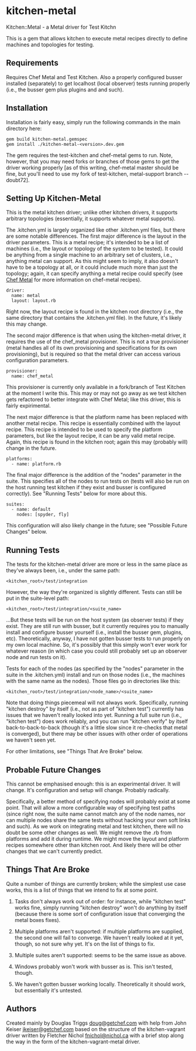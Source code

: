 # kitchen-metal

Kitchen::Metal - a Metal driver for Test Kitchn

This is a gem that allows kitchen to execute metal recipes directly to define
machines and topologies for testing.

## Requirements

Requires Chef Metal and Test Kitchen.  Also a properly configured busser installed
(separately) to get localhost (local observer) tests running properly (i.e., the
busser gem plus plugins and and such).

## Installation

Installation is fairly easy, simply run the following commands in the main directory
here:

    gem build kitchen-metal.gemspec
    gem install ./kitchen-metal-<version>.dev.gem

The gem requires the test-kitchen and chef-metal gems to run.  Note, however, that
you may need forks or branches of those gems to get the driver working properly [as
of this writing, chef-metal master should be fine, but you'll need to use my fork of
test-kitchen, metal-support branch -- doubt72].

## Setting Up Kitchen-Metal

This is the metal kitchen driver; unlike other kitchen drivers, it supports
arbitrary topologies (essentially, it supports whatever metal supports).

The .kitchen.yml is largely organized like other .kitchen.yml files, but there are
some notable differences.  The first major difference is the layout in the driver
parameters.  This is a metal recipe; it's intended to be a list of machines (i.e.,
the layout or topology of the system to be tested).  It could be anything from a
single machine to an arbitrary set of clusters, i.e., anything metal can support.
As this might seem to imply, it also doesn't have to be a topology at all, or it
could include much more than just the topology; again, it can specify anything a
metal recipe could specify (see [Chef Metal](https://github.com/opscode/chef-metal)
for more information on chef-metal recipes).

    driver:
      name: metal
      layout: layout.rb

Right now, the layout recipe is found in the kitchen root directory (i.e., the same
directory that contains the .kitchen.yml file).  In the future, it's likely this may
change.

The second major difference is that when using the kitchen-metal driver, it requires
the use of the chef_metal provisioner.  This is not a true provisioner (metal
handles all of its own provisioning and specifications for its own provisioning),
but is required so that the metal driver can access various configuration parameters.

    provisioner:
      name: chef_metal

This provisioner is currently only available in a fork/branch of Test Kitchen at the
moment I write this.  This may or may not go away as we test kitchen gets refactored
to better integrate with Chef Metal; like this driver, this is fairly expirimental.

The next major difference is that the platform name has been replaced with another
metal recipe.  This recipe is essentially combined with the layout recipe.  This
recipe is intended to be used to specify the platform parameters, but like the
layout recipe, it can be any valid metal recipe.  Again, this recipe is found in the
kitchen root; again this may (probably will) change in the future.

    platforms:
      - name: platform.rb

The final major difference is the addition of the "nodes" parameter in the suite.
This specifies all of the nodes to run tests on (tests will also be run on the host
running test kitchen if they exist and busser is configured correctly).  See
"Running Tests" below for more about this.

    suites:
      - name: default
        nodes: [spyder, fly]

This configuration will also likely change in the future; see "Possible Future
Changes" below.

##  Running Tests

The tests for the kitchen-metal driver are more or less in the same place as they've
always been, i.e., under the same path:

    <kitchen_root>/test/integration


However, the way they're organized is slightly different.  Tests can still be put in the suite-level path:

    <kitchen_root>/test/integration/<suite_name>


...But these tests will be run on the host system (as observer tests) if they exist.
They are still run with busser, but it currently requires you to manually install
and configure busser yourself (i.e., install the busser gem, plugins, etc).
Theoretically, anyway, I have not gotten busser tests to run properly on my own
local machine.  So, it's possibly that this simply won't ever work for whatever
reason (in which case you could still probably set up an observer node and run tests
on it).

Tests for each of the nodes (as specified by the "nodes" parameter in the suite in
the .kitchen.yml) install and run on those nodes (i.e., the machines with the same
name as the nodes).  Those files go in directories like this:

    <kitchen_root>/test/integration/<node_name>/<suite_name>


Note that doing things piecemeal will not always work.  Specifically, running
"kitchen destroy" by itself (i.e., not as part of "kitchen test") currently has
issues that we haven't really looked into yet.  Running a full suite run (i.e.,
"kitchen test") does work reliably, and you can run "kitchen verify" by itself
back-to-back-to-back (though it's a little slow since it re-checks that metal is
converged), but there may be other issues with other order of operations we haven't
seen yet.

For other limitations, see "Things That Are Broke" below.

## Probable Future Changes

This cannot be emphasised enough: this is an experimental driver.  It will change.
It's configuration and setup will change.  Probably radically.

Specifically, a better method of specifying nodes will probably exist at some point.
That will allow a more configurable way of specifying test paths (since right now,
the suite name cannot match any of the node names, nor can multiple nodes share the
same tests without hacking your own soft links and such).  As we work on integrating
metal and test kitchen, there will no doubt be some other changes as well.  We might
remove the .rb from platforms and add it during runtime.  We might move the layout
and platform recipes somewhere other than kitchen root.  And likely there will be
other changes that we can't currently predict.

## Things That Are Broke

Quite a number of things are currently broken; while the simplest use case works,
this is a list of things that we intend to fix at some point.

1. Tasks don't always work out of order: for instance, while "kitchen test" works
fine, simply running "kitchen destroy" won't do anything by itself (because there is
some sort of configuration issue that converging the metal boxes fixes).

2. Multiple platforms aren't supported: if multiple platforms are supplied, the
second one will fail to converge.  We haven't really looked at it yet, though, so
not sure why yet.  It's on the list of things to fix.

3. Multiple suites aren't supported: seems to be the same issue as above.

4. Windows probably won't work with busser as is.  This isn't tested, though.

5. We haven't gotten busser working locally.  Theoretically it should work, but
essentially it's untested.

## Authors

Created mainly by Douglas Triggs <doug@getchef.com> with help from John Keiser
<jkeiser@getchef.com> based on the structure of the kitchen-vagrant driver written
by Fletcher Nichol <fnichol@nichol.ca> with a brief stop along the way in the form
of the kitchen-vagrant-metal driver.

